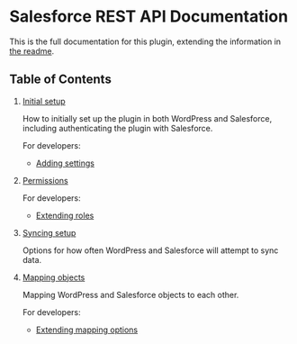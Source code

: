# Salesforce REST API Documentation

This is the full documentation for this plugin, extending the information in [the readme](https://github.com/MinnPost/salesforce-rest-api/blob/master/README.md).

## Table of Contents

1. [Initial setup](./initial-setup.md)
    
    How to initially set up the plugin in both WordPress and Salesforce, including authenticating the plugin with Salesforce.

    For developers:
    
    - [Adding settings](./adding-settings.md)

2. [Permissions](./permissions.md)

    For developers:
    
    - [Extending roles](./extending-roles.md)

3. [Syncing setup](./syncing-setup.md)
    
    Options for how often WordPress and Salesforce will attempt to sync data.

4. [Mapping objects](./mapping.md)
    
    Mapping WordPress and Salesforce objects to each other.
    
    For developers:
    
    - [Extending mapping options](./extending-mapping-options.md)